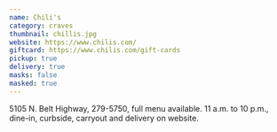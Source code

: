 ```yaml
---
name: Chili's
category: craves
thumbnail: chillis.jpg
website: https://www.chilis.com/
giftcard: https://www.chilis.com/gift-cards
pickup: true
delivery: true
masks: false
masked: true
---
```

5105 N. Belt Highway, 279-5750, full menu available. 11 a.m. to 10 p.m., dine-in, curbside, carryout and delivery on website.